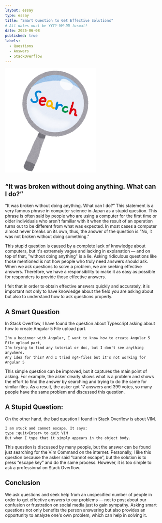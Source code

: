 ```yaml
---
layout: essay
type: essay
title: "Smart Question to Get Effective Solutions"
# All dates must be YYYY-MM-DD format!
date: 2025-06-08
published: true
labels:
  - Questions
  - Answers
  - StackOverflow
---
```


<img width="300px" class="rounded float-start pe-4" src="../img/search.png">

## “It was broken without doing anything. What can I do?”

“It was broken without doing anything. What can I do?” This statement is a very famous phrase in computer science in Japan as a stupid question. This phrase is often said by people who are using a computer for the first time or older individuals who aren't familiar with it when the result of an operation turns out to be different from what was expected. In most cases a computer almost never breaks on its own, thus, the answer of the question is “No, it was not broken without doing something.” 

This stupid question is caused by a complete lack of knowledge about computers, but it's extremely vague and lacking in explanation — and on top of that, "without doing anything" is a lie. Asking ridiculous questions like those mentioned is not how people who truly need answers should ask.  When we ask questions to solve a problem, we are seeking effective answers. Therefore, we have a responsibility to make it as easy as possible for responders to provide those effective answers. 

I felt that in order to obtain effective answers quickly and accurately, it is important not only to have knowledge about the field you are asking about but also to understand how to ask questions properly.

## A Smart Question

In Stack Overflow, I have found the question about Typescript asking about how to create Angular 5 File upload part. 

```
I'm a beginner with Angular, I want to know how to create Angular 5 File upload part,
I'm trying to find any tutorial or doc, but I don't see anything anywhere.
Any idea for this? And I tried ng4-files but it's not working for Angular 5
```

This simple question can be improved, but it captures the main point of asking. For example, the asker clearly shows what is a problem and shows the effort to find the answer by searching and trying to do the same for similar files. As a result, the asker got 17 answers and 399 votes, so many people have the same problem and discussed this question.

## A Stupid Question:

On the other hand, the bad question I found in Stack Overflow is about VIM.

```
I am stuck and cannot escape. It says:
type :quit<Enter> to quit VIM
But when I type that it simply appears in the object body.
```

This question is discussed by many people, but the answer can be found just searching for the Vim Command on the internet. Personally, I like this question because the asker said “cannot escape”, but the solution is to press “escape key” and do the same process. However, it is too simple to ask a professional on Stack Overflow.

## Conclusion

We ask questions and seek help from an unspecified number of people in order to get effective answers to our problems — not to post about our confusion or frustration on social media just to gain sympathy. Asking smart questions not only benefits the person answering but also provides an opportunity to analyze one's own problem, which can help in solving it.
